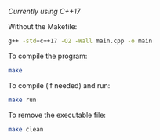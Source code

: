 _Currently using C++17_

Without the Makefile:

```sh
g++ -std=c++17 -O2 -Wall main.cpp -o main
```

To compile the program:

```sh
make
```

To compile (if needed) and run:

```sh
make run
```

To remove the executable file:

```sh
make clean
```
